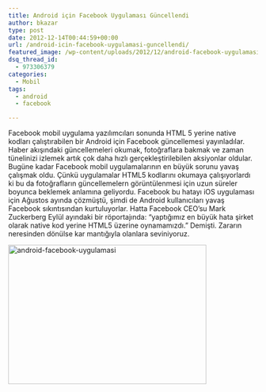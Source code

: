 ```yaml
---
title: Android için Facebook Uygulaması Güncellendi
author: bkazar
type: post
date: 2012-12-14T00:44:59+00:00
url: /android-icin-facebook-uygulamasi-guncellendi/
featured_image: /wp-content/uploads/2012/12/android-facebook-uygulamasi-100x100.png
dsq_thread_id:
  - 973306379
categories:
  - Mobil
tags:
  - android
  - facebook

---
```

Facebook mobil uygulama yazılımcıları sonunda HTML 5 yerine native kodları çalıştırabilen bir Android için Facebook güncellemesi yayınladılar. Haber akışındaki güncellemeleri okumak, fotoğraflara bakmak ve zaman tünelinizi izlemek artık çok daha hızlı gerçekleştirilebilen aksiyonlar oldular. Bugüne kadar Facebook mobil uygulamalarının en büyük sorunu yavaş çalışmak oldu. Çünkü uygulamalar HTML5 kodlarını okumaya çalışıyorlardı ki bu da fotoğrafların güncellemelern görüntülenmesi için uzun süreler boyunca beklemek anlamına geliyordu. Facebook bu hatayı iOS uygulaması için Ağustos ayında çözmüştü, şimdi de Android kullanıcıları yavaş Facebook sıkıntısından kurtuluyorlar. Hatta Facebook CEO’su Mark Zuckerberg Eylül ayındaki bir röportajında: “yaptığımız en büyük hata şirket olarak native kod yerine HTML5 üzerine oynamamızdı.” Demişti. Zararın neresinden dönülse kar mantığıyla olanlara seviniyoruz.

<img class="aligncenter size-large wp-image-9883" alt="android-facebook-uygulamasi" src="https://www.murekkep.org/wp-content/uploads/2012/12/android-facebook-uygulamasi-400x282.png" width="400" height="282" srcset="https://www.murekkep.org/wp-content/uploads/2012/12/android-facebook-uygulamasi-400x282.png 400w, https://www.murekkep.org/wp-content/uploads/2012/12/android-facebook-uygulamasi-50x35.png 50w, https://www.murekkep.org/wp-content/uploads/2012/12/android-facebook-uygulamasi-125x88.png 125w, https://www.murekkep.org/wp-content/uploads/2012/12/android-facebook-uygulamasi-283x200.png 283w, https://www.murekkep.org/wp-content/uploads/2012/12/android-facebook-uygulamasi-432x305.png 432w, https://www.murekkep.org/wp-content/uploads/2012/12/android-facebook-uygulamasi.png 604w" sizes="(max-width: 400px) 100vw, 400px" />